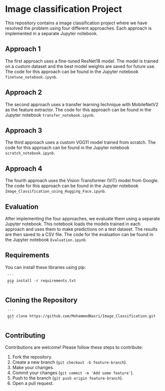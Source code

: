 # Image classification Project

This repository contains a image classification project where we have resolved the problem using four different approaches. Each approach is implemented in a separate Jupyter notebook.

## Approach 1

The first approach uses a fine-tuned ResNet18 model. The model is trained on a custom dataset and the best model weights are saved for future use. The code for this approach can be found in the Jupyter notebook `finetune_notebook.ipynb`.

## Approach 2

The second approach uses a transfer learning technique with MobileNetV2 as the feature extractor. The code for this approach can be found in the Jupyter notebook `transfer_notebook.ipynb`.

## Approach 3

The third approach uses a custom VGG11 model trained from scratch. The code for this approach can be found in the Jupyter notebook `scratch_notebook.ipynb`.

## Approach 4

The fourth approach uses the Vision Transformer (ViT) model from Google. The code for this approach can be found in the Jupyter notebook `Image_Classification_using_Hugging_Face.ipynb`.

## Evaluation

After implementing the four approaches, we evaluate them using a separate Jupyter notebook. This notebook loads the models trained in each approach and uses them to make predictions on a test dataset. The results are then saved to a CSV file. The code for the evaluation can be found in the Jupyter notebook `Evaluation.ipynb`.

## Requirements

You can install these libraries using pip:

     ```
     pip install -r requirements.txt
     ```
## Cloning the Repository
     ```
     git clone https://github.com/MohammedNasri/Image_Classification.git
     ```
## Contributing
Contributions are welcome! Please follow these steps to contribute:
1. Fork the repository.
2. Create a new branch (`git checkout -b feature-branch`).
3. Make your changes.
4. Commit your changes (`git commit -m 'Add some feature'`).
5. Push to the branch (`git push origin feature-branch`).
6. Open a pull request.
